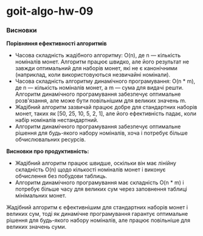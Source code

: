 # goit-algo-hw-09

### Висновки

**Порівняння ефективності алгоритмів**
  - Часова складність жадібного алгоритму: O(n), де n — кількість номіналів монет. Алгоритм працює швидко, але його результат не завжди оптимальний для наборів монет, які не є канонічними (наприклад, коли використовуються незвичайні номінали).
  - Часова складність алгоритму динамічного програмування: O(n * m), де n — кількість номіналів монет, а m — сума для видачі решти. Алгоритм динамічного програмування забезпечує оптимальне розв'язання, але може бути повільнішим для великих значень m.
  - Жадібний алгоритм зазвичай працює добре для стандартних наборів монет, таких як [50, 25, 10, 5, 2, 1], але його ефективність падає, коли набір номіналів нестандартний.
  - Алгоритм динамічного програмування забезпечує оптимальне рішення для будь-якого набору номіналів, хоча і потребує більше обчислювальних ресурсів.

  **Висновки про продуктивність:**
  - Жадібний алгоритм працює швидше, оскільки він має лінійну складність O(n) щодо кількості номіналів монет і виконує обчислення без побудови таблиць.
  - Алгоритм динамічного програмування має складність O(n * m) і потребує більше часу для великих сум через заповнення таблиці мінімальних монет.
  
Жадібний алгоритм є ефективнішим для стандартних наборів монет і великих сум, тоді як динамічне програмування гарантує оптимальне рішення для будь-якого набору номіналів, але працює повільніше для великих значень суми.

